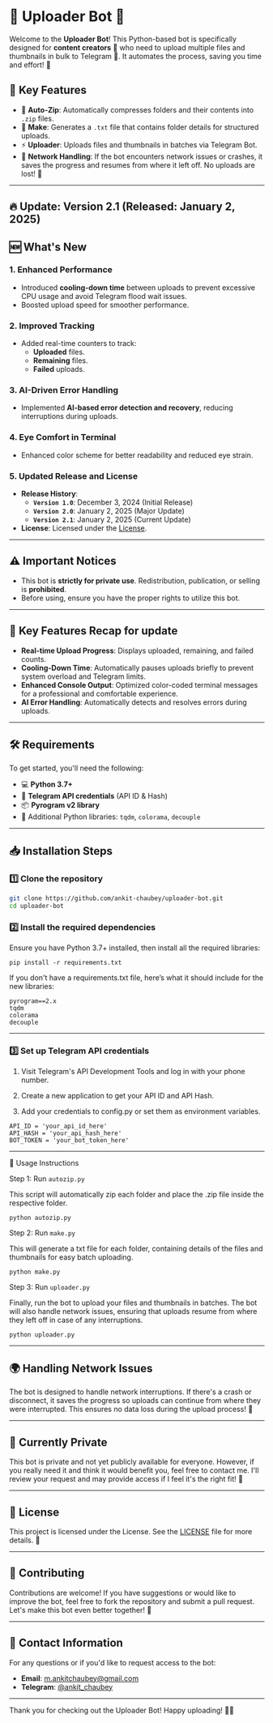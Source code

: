# 📂 Uploader Bot 🚀

Welcome to the **Uploader Bot**! This Python-based bot is specifically designed for **content creators** 📸 who need to upload multiple files and thumbnails in bulk to Telegram 📱. It automates the process, saving you time and effort! 🎯

## 🌟 Key Features

- 🔄 **Auto-Zip**: Automatically compresses folders and their contents into `.zip` files.
- 📝 **Make**: Generates a `.txt` file that contains folder details for structured uploads.
- ⚡ **Uploader**: Uploads files and thumbnails in batches via Telegram Bot.
- 🔧 **Network Handling**: If the bot encounters network issues or crashes, it saves the progress and resumes from where it left off. No uploads are lost! 🔄
  
---
## 🔥 Update: Version 2.1 (Released: January 2, 2025)

## 🆕 What's New
### 1. **Enhanced Performance**
- Introduced **cooling-down time** between uploads to prevent excessive CPU usage and avoid Telegram flood wait issues.
- Boosted upload speed for smoother performance.

### 2. **Improved Tracking**
- Added real-time counters to track:
  - **Uploaded** files.
  - **Remaining** files.
  - **Failed** uploads.

### 3. **AI-Driven Error Handling**
- Implemented **AI-based error detection and recovery**, reducing interruptions during uploads.

### 4. **Eye Comfort in Terminal**
- Enhanced color scheme for better readability and reduced eye strain.

### 5. **Updated Release and License**
- **Release History**:
  - **`Version 1.0`**: December 3, 2024 (Initial Release)
  - **`Version 2.0`**: January 2, 2025 (Major Update)
  - **`Version 2.1`**: January 2, 2025 (Current Update)
- **License**: Licensed under the [License](LICENSE).

---

## ⚠️ Important Notices
- This bot is **strictly for private use**. Redistribution, publication, or selling is **prohibited**.
- Before using, ensure you have the proper rights to utilize this bot.

---

## 🚀 Key Features Recap for update
- **Real-time Upload Progress**: Displays uploaded, remaining, and failed counts.
- **Cooling-Down Time**: Automatically pauses uploads briefly to prevent system overload and Telegram limits.
- **Enhanced Console Output**: Optimized color-coded terminal messages for a professional and comfortable experience.
- **AI Error Handling**: Automatically detects and resolves errors during uploads.

---

## 🛠️ Requirements

To get started, you'll need the following:

- 💻 **Python 3.7+**
- 📱 **Telegram API credentials** (API ID & Hash)
- 📦 **Pyrogram v2 library**
- 🔧 Additional Python libraries: `tqdm`, `colorama`, `decouple`

---

## 📥 Installation Steps

### 1️⃣ Clone the repository

```bash
git clone https://github.com/ankit-chaubey/uploader-bot.git
cd uploader-bot
```
### 2️⃣ Install the required dependencies

Ensure you have Python 3.7+ installed, then install all the required libraries:
```
pip install -r requirements.txt
```

If you don't have a requirements.txt file, here’s what it should include for the new libraries:

```
pyrogram==2.x
tqdm
colorama
decouple
```
---

### 3️⃣ Set up Telegram API credentials

1. Visit Telegram's API Development Tools and log in with your phone number.

2. Create a new application to get your API ID and API Hash.

3. Add your credentials to config.py or set them as environment variables.

```
API_ID = 'your_api_id_here'
API_HASH = 'your_api_hash_here'
BOT_TOKEN = 'your_bot_token_here'
```

---

📝 Usage Instructions

Step 1: Run `autozip.py`

This script will automatically zip each folder and place the .zip file inside the respective folder.

```
python autozip.py
```

Step 2: Run `make.py`

This will generate a txt file for each folder, containing details of the files and thumbnails for easy batch uploading.

```
python make.py
```

Step 3: Run `uploader.py`

Finally, run the bot to upload your files and thumbnails in batches. The bot will also handle network issues, ensuring that uploads resume from where they left off in case of any interruptions.

```
python uploader.py
```

---

## 🌍 Handling Network Issues

The bot is designed to handle network interruptions. If there's a crash or disconnect, it saves the progress so uploads can continue from where they were interrupted. This ensures no data loss during the upload process! 🔄


---

## 🚧 Currently Private

This bot is private and not yet publicly available for everyone. However, if you really need it and think it would benefit you, feel free to contact me. I'll review your request and may provide access if I feel it's the right fit! 💌


---

## 📝 License

This project is licensed under the License. See the [LICENSE](LICENSE) file for more details. 📜


---

## 🤝 Contributing

Contributions are welcome! If you have suggestions or would like to improve the bot, feel free to fork the repository and submit a pull request. Let's make this bot even better together! 💪


---

## 📧 Contact Information
For any questions or if you'd like to request access to the bot:

- **Email**: [m.ankitchaubey@gmail.com](mailto:m.ankitchaubey@gmail.com)
- **Telegram**: [@ankit_chaubey](https://t.me/ankit_chaubey)

---

Thank you for checking out the Uploader Bot! Happy uploading! 🚀🎉
